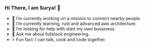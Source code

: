 ### Hi There, I am Surya! 👋

<!--
**suryathakur15/suryathakur15** is a ✨ _special_ ✨ repository because its `README.md` (this file) appears on your GitHub profile.
Here are some ideas to get you started:
-->

- 🔭 I’m currently working on a mission to connect nearby people.
- 🌱 I’m currently learning, rust and advanced aws architecture. 
- 🤔 I’m looking for help with start my own bussiness.
- 💬 Ask me about fullstack engineering.
- ⚡ Fun fact: I can talk, cook and code together.

